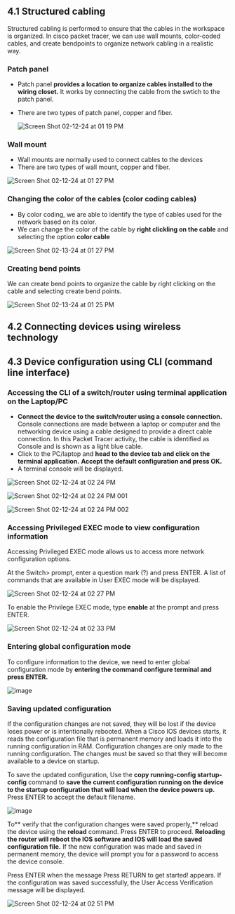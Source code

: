 
## 4.1 Structured cabling
Structured cabling is performed to ensure that the cables in the workspace is organized. In cisco packet tracer, we can use wall mounts, color-coded cables, and create bendpoints to organize network cabling in a realistic way.

### Patch panel
- Patch panel **provides a location to organize cables installed to the wiring closet.** It works by connecting the cable from the swtich to the patch panel.
- There are two types of patch panel, copper and fiber.

  ![Screen Shot 02-12-24 at 01 19 PM](https://github.com/Fong20/Learning-repository/assets/150316121/f349c62d-7fbb-4f3c-a844-19481acd1238)

### Wall mount
- Wall mounts are normally used to connect cables to the devices
- There are two types of wall mount, copper and fiber.

![Screen Shot 02-12-24 at 01 27 PM](https://github.com/Fong20/Learning-repository/assets/150316121/bd19c6b4-495e-48ba-8ef2-ae35973feecb)

### Changing the color of the cables (color coding cables)
- By color coding, we are able to identify the type of cables used for the network based on its color.
- We can change the color of the cable by **right clickling on the cable** and selecting the option **color cable**


![Screen Shot 02-13-24 at 01 27 PM](https://github.com/Fong20/Learning-repository/assets/150316121/a31d692d-9570-4c8a-911d-b7af4702dd81)



### Creating bend points
We can create bend points to organize the cable by right clicking on the cable and selecting create bend points.

![Screen Shot 02-13-24 at 01 25 PM](https://github.com/Fong20/Learning-repository/assets/150316121/029a246c-0a96-4a76-b234-87e7fce977d3)

## 4.2 Connecting devices using wireless technology


## 4.3 Device configuration using CLI (command line interface)

### Accessing the CLI of a switch/router using terminal application on the Laptop/PC
- **Connect the device to the switch/router using a console connection.** Console connections are made between a laptop or computer and the networking device using a cable designed to provide a direct cable connection. In this Packet Tracer activity, the cable is identified as Console and is shown as a light blue cable.
- Click to the PC/laptop and **head to the device tab and click on the terminal application.** **Accept the default configuration and press OK.**
- A terminal console will be displayed.

![Screen Shot 02-12-24 at 02 24 PM](https://github.com/Fong20/Learning-repository/assets/150316121/d18fbdaa-8bc1-448e-8f72-c620ff894497)

![Screen Shot 02-12-24 at 02 24 PM 001](https://github.com/Fong20/Learning-repository/assets/150316121/365fe4ce-6646-44f7-ba51-f1e8c3bf1a62)

![Screen Shot 02-12-24 at 02 24 PM 002](https://github.com/Fong20/Learning-repository/assets/150316121/0f14979e-e60d-4d95-a368-4c44a70aceee)

### Accessing Privileged EXEC mode to view configuration information
Accessing Privileged EXEC mode allows us to access more network configuration options.

At the Switch> prompt, enter a question mark (?) and press ENTER. A list of commands that are available in User EXEC mode will be displayed.

![Screen Shot 02-12-24 at 02 27 PM](https://github.com/Fong20/Learning-repository/assets/150316121/032961e6-ae1d-4abc-9d51-e7ff52fc27a1)

To enable the Privilege EXEC mode, type **enable** at the prompt and press ENTER.

![Screen Shot 02-12-24 at 02 33 PM](https://github.com/Fong20/Learning-repository/assets/150316121/b293b520-30c4-4c0e-bcc8-4d2b7ea67031)

### Entering global configuration mode
To configure information to the device, we need to enter global configuration mode by **entering the command configure terminal and press ENTER.**

![image](https://github.com/Fong20/Learning-repository/assets/150316121/a21f1f3c-0ecd-4e62-9fa6-82e8afa7b892)


### Saving updated configuration 
If the configuration changes are not saved, they will be lost if the device loses power or is intentionally rebooted. When a Cisco IOS devices starts, it reads the configuration file that is permanent memory and loads it into the running configuration in RAM. Configuration changes are only made to the running configuration. The changes must be saved so that they will become available to a device on startup.

To save the updated configuration, Use the **copy running-config startup-config** command to **save the current configuration running on the device to the startup configuration that will load when the device powers up.** Press ENTER to accept the default filename.

![image](https://github.com/Fong20/Learning-repository/assets/150316121/86cd746f-71d1-423a-95aa-bf8eb6addd21)

To** verify that the configuration changes were saved properly,** reload the device using the **reload** command. Press ENTER to proceed. **Reloading the router will reboot the IOS software and IOS will load the saved configuration file.** If the new configuration was made and saved in permanent memory, the device will prompt you for a password to access the device console.

Press ENTER when the message Press RETURN to get started! appears. If the configuration was saved successfully, the User Access Verification message will be displayed.

![Screen Shot 02-12-24 at 02 51 PM](https://github.com/Fong20/Learning-repository/assets/150316121/b72f7030-e238-4cb8-b71b-3565f56c19e6)

